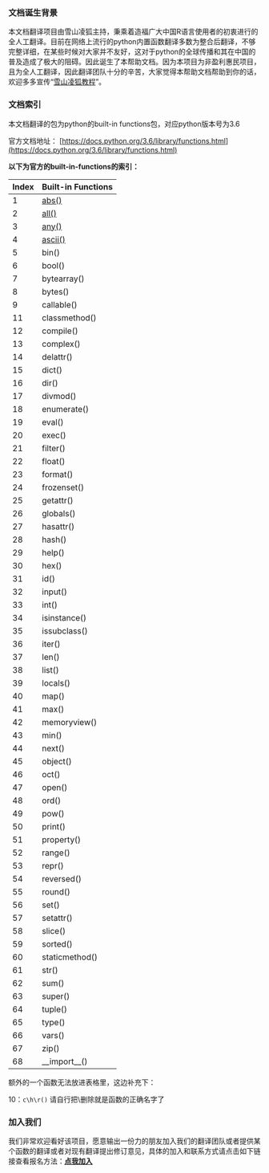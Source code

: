 ### 文档诞生背景
本文档翻译项目由雪山凌狐主持，秉乘着造福广大中国R语言使用者的初衷进行的全人工翻译。目前在网络上流行的python内置函数翻译多数为整合后翻译，不够完整详细，在某些时候对大家并不友好，这对于python的全球传播和其在中国的普及造成了极大的阻碍。因此诞生了本帮助文档。因为本项目为非盈利惠民项目，且为全人工翻译，因此翻译团队十分的辛苦，大家觉得本帮助文档帮助到你的话，欢迎多多宣传“[雪山凌狐教程](/)”。

### 文档索引
本文档翻译的包为python的built-in functions包，对应python版本号为3.6

官方文档地址：
[https://docs.python.org/3.6/library/functions.html](https://docs.python.org/3.6/library/functions.html)


**以下为官方的built-in-functions的索引：**

|Index|Built-in Functions|
|----|----|
|1|[abs()](/help/index.php?s=/3&page_id=16)|
|2|[all()](/help/index.php?s=/3&page_id=17)|
|3|[any()](/help/index.php?s=/3&page_id=18)|
|4|[ascii()](/help/index.php?s=/3&page_id=19)|
|5|bin()|
|6|bool()|
|7|bytearray()|
|8|bytes()|
|9|callable()|
|11|classmethod()|
|12|compile()|
|13|complex()|
|14|delattr()|
|15|dict()|
|16|dir()|
|17|divmod()|
|18|enumerate()|
|19|eval()|
|20|exec()|
|21|filter()|
|22|float()|
|23|format()|
|24|frozenset()|
|25|getattr()|
|26|globals()|
|27|hasattr()|
|28|hash()|
|29|help()|
|30|hex()|
|31|id()|
|32|input()|
|33|int()|
|34|isinstance()|
|35|issubclass()|
|36|iter()|
|37|len()|
|38|list()|
|39|locals()|
|40|map()|
|41|max()|
|42|memoryview()|
|43|min()|
|44|next()|
|45|object()|
|46|oct()|
|47|open()|
|48|ord()|
|49|pow()|
|50|print()|
|51|property()|
|52|range()|
|53|repr()|
|54|reversed()|
|55|round()|
|56|set()|
|57|setattr()|
|58|slice()|
|59|sorted()|
|60|staticmethod()|
|61|str()|
|62|sum()|
|63|super()|
|64|tuple()|
|65|type()|
|66|vars()|
|67|zip()|
|68|\_\_import__()|

额外的一个函数无法放进表格里，这边补充下：

10：`c\h\r()`   请自行把\删除就是函数的正确名字了

### 加入我们
我们非常欢迎看好该项目，愿意输出一份力的朋友加入我们的翻译团队或者提供某个函数的翻译或者对现有翻译提出修订意见，具体的加入和联系方式请点击如下链接查看报名方法：**[点我加入](/help/index.php?s=/3&page_id=13)**
